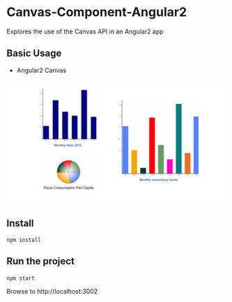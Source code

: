 # Canvas-Component-Angular2
Explores the use of the Canvas API in an Angular2 app

## Basic Usage

- Angular2 Canvas

<img src="image/img.jpg" border="0" />

## Install
```
npm install
```
## Run the project

```
npm start
```
Browse to http://localhost:3002
